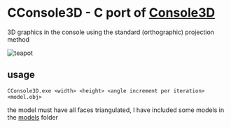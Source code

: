 # CConsole3D - C port of [Console3D](https://github.com/barborik/Console3D)
3D graphics in the console using the standard (orthographic) projection method

![teapot](https://github.com/barborik/Console3D/blob/master/duke.gif?raw=true)

## usage
```CConsole3D.exe <width> <height> <angle increment per iteration> <model.obj>```

the model must have all faces triangulated, I have included some models in the [models](https://github.com/barborik/CConsole3D/tree/master/models) folder
